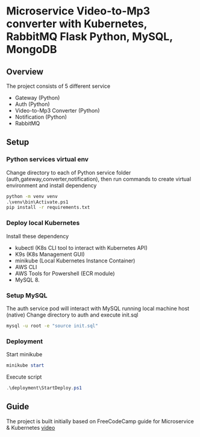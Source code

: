 # Microservice Video-to-Mp3 converter with Kubernetes, RabbitMQ Flask Python, MySQL, MongoDB
## Overview
The project consists of 5 different service
- Gateway (Python)
- Auth (Python)
- Video-to-Mp3 Converter (Python)
- Notification (Python)
- RabbitMQ

## Setup
### Python services virtual env
Change directory to each of Python service folder (auth,gateway,converter,notification), then run commands to create virtual environment and install dependency
```cmd
python -m venv venv
.\venv\bin\Activate.ps1
pip install -r requirements.txt
```
### Deploy local Kubernetes
Install these dependency
- kubectl (K8s CLI tool to interact with Kubernetes API)
- K9s (K8s Management GUI)
- minikube (Local Kubernetes Instance Container)
- AWS CLI
- AWS Tools for Powershell (ECR module)
- MySQL 8.

### Setup MySQL
The auth service pod will interact with MySQL running local machine host (native)
Change directory to auth and execute init.sql

```cmd
mysql -u root -e "source init.sql"
```

### Deployment
Start minikube
```powershell
minikube start
```
Execute script
```powershell
.\deployment\StartDeploy.ps1
```

## Guide
The project is built initially based on FreeCodeCamp guide for Microservice & Kubernetes [video](https://youtu.be/hmkF77F9TLw?feature=shared)
